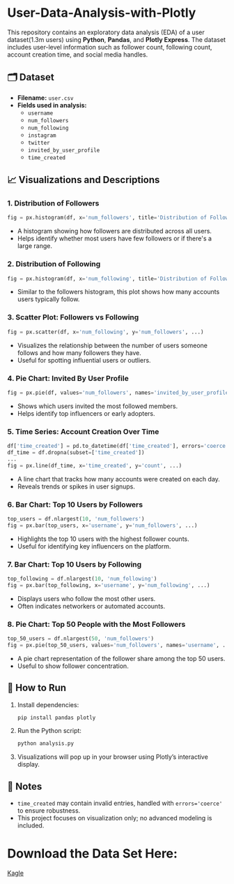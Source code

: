 # User-Data-Analysis-with-Plotly
This repository contains an exploratory data analysis (EDA) of a user dataset(1.3m users)  using **Python**, **Pandas**, and **Plotly Express**. The dataset includes user-level information such as follower count, following count, account creation time, and social media handles.
## 🗂 Dataset

- **Filename:** `user.csv`
- **Fields used in analysis:**
  - `username`
  - `num_followers`
  - `num_following`
  - `instagram`
  - `twitter`
  - `invited_by_user_profile`
  - `time_created`

## 📈 Visualizations and Descriptions

### 1. Distribution of Followers
```python
fig = px.histogram(df, x='num_followers', title='Distribution of Followers', nbins=30)
```
- A histogram showing how followers are distributed across all users.
- Helps identify whether most users have few followers or if there's a large range.

### 2. Distribution of Following
```python
fig = px.histogram(df, x='num_following', title='Distribution of Following', nbins=30)
```
- Similar to the followers histogram, this plot shows how many accounts users typically follow.

### 3. Scatter Plot: Followers vs Following
```python
fig = px.scatter(df, x='num_following', y='num_followers', ...)
```
- Visualizes the relationship between the number of users someone follows and how many followers they have.
- Useful for spotting influential users or outliers.

### 4. Pie Chart: Invited By User Profile
```python
fig = px.pie(df, values='num_followers', names='invited_by_user_profile', ...)
```
- Shows which users invited the most followed members.
- Helps identify top influencers or early adopters.

### 5. Time Series: Account Creation Over Time
```python
df['time_created'] = pd.to_datetime(df['time_created'], errors='coerce')
df_time = df.dropna(subset=['time_created'])
...
fig = px.line(df_time, x='time_created', y='count', ...)
```
- A line chart that tracks how many accounts were created on each day.
- Reveals trends or spikes in user signups.

### 6. Bar Chart: Top 10 Users by Followers
```python
top_users = df.nlargest(10, 'num_followers')
fig = px.bar(top_users, x='username', y='num_followers', ...)
```
- Highlights the top 10 users with the highest follower counts.
- Useful for identifying key influencers on the platform.

### 7. Bar Chart: Top 10 Users by Following
```python
top_following = df.nlargest(10, 'num_following')
fig = px.bar(top_following, x='username', y='num_following', ...)
```
- Displays users who follow the most other users.
- Often indicates networkers or automated accounts.

### 8. Pie Chart: Top 50 People with the Most Followers
```python
top_50_users = df.nlargest(50, 'num_followers')
fig = px.pie(top_50_users, values='num_followers', names='username', ...)
```
- A pie chart representation of the follower share among the top 50 users.
- Useful to show follower concentration.

## 🚀 How to Run

1. Install dependencies:
   ```bash
   pip install pandas plotly
   ```

2. Run the Python script:
   ```bash
   python analysis.py
   ```

3. Visualizations will pop up in your browser using Plotly’s interactive display.

## 📌 Notes

- `time_created` may contain invalid entries, handled with `errors='coerce'` to ensure robustness.
- This project focuses on visualization only; no advanced modeling is included.

# Download the Data Set Here:
[Kagle](https://www.kaggle.com/code/fahadmehfoooz/clubhouse-eda)

